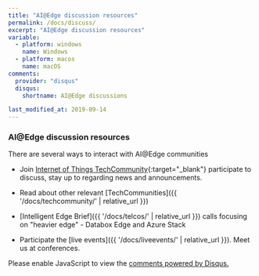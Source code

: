 ```yaml
---
title: "AI@Edge discussion resources"
permalink: /docs/discuss/
excerpt: "AI@Edge discussion resources"
variable:
  - platform: windows
    name: Windows
  - platform: macos
    name: macOS
comments: 
  provider: "disqus"
  disqus: 
    shortname: AI@Edge discussions

last_modified_at: 2019-09-14
---
```



### AI@Edge discussion resources

There are several ways to interact with AI@Edge communities

- Join [Internet of Things TechCommunity](https://techcommunity.microsoft.com/t5/IoT-Devices/bd-p/HardwareEngineering){:target="_blank"} participate to discuss, stay up to regarding news and announcements.

- Read about other relevant [TechCommunities]({{ '/docs/techcommunity/' | relative_url }}) 

- [Intelligent Edge Brief]({{ '/docs/telcos/' | relative_url }}) calls focusing on "heavier edge" - Databox Edge and Azure Stack

- Participate the [live events]({{ '/docs/liveevents/' | relative_url }}). Meet us at conferences.

<div id="disqus_thread"></div>
<script>

/**
*  RECOMMENDED CONFIGURATION VARIABLES: EDIT AND UNCOMMENT THE SECTION BELOW TO INSERT DYNAMIC VALUES FROM YOUR PLATFORM OR CMS.
*  LEARN WHY DEFINING THESE VARIABLES IS IMPORTANT: https://disqus.com/admin/universalcode/#configuration-variables*/
/*
var disqus_config = function () {
this.page.url = https://microsoft.github.io/ai-at-edge/docs/community/;  // Replace PAGE_URL with your page's canonical URL variable
this.page.identifier = community; // Replace PAGE_IDENTIFIER with your page's unique identifier variable
};
*/
(function() { // DON'T EDIT BELOW THIS LINE
var d = document, s = d.createElement('script');
s.src = 'https://https-microsoft-github-io-ai-at-edge.disqus.com/embed.js';
s.setAttribute('data-timestamp', +new Date());
(d.head || d.body).appendChild(s);
})();
</script>
<noscript>Please enable JavaScript to view the <a href="https://disqus.com/?ref_noscript">comments powered by Disqus.</a></noscript>
